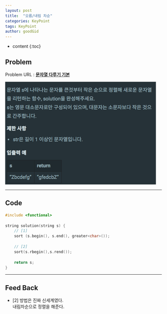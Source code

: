 ```yaml
---
layout: post
title:  "오름/내림 차순"
categories: KeyPoint
tags: KeyPoint
author: goodGid
---
```

* content
{:toc}


## Problem

Problem URL : **[문자열 다루기 기본](https://programmers.co.kr/learn/courses/30/lessons/12917)**


![](/assets/img/algorithm/asc_desc_sort_1.png)



---

## Code
``` cpp
#include <functional>

string solution(string s) {
    // [1]
    sort (s.begin(), s.end(), greater<char>());

    // [2]
    sort(s.rbegin(),s.rend());

    return s;
}


```

---


## Feed Back 

* [2] 방법은 진짜 신세계였다. <br> 내림차순으로 정렬을 해준다.